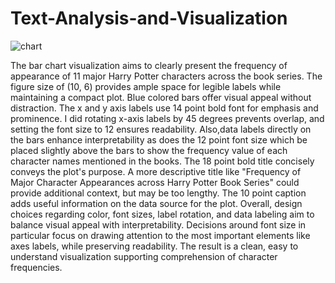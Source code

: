 # Text-Analysis-and-Visualization


![chart](https://github.com/veetran24/Text-Analysis-and-Visualization/assets/116127511/2570e641-3e8c-4bcd-b0fb-375cd383a5fb)


The bar chart visualization aims to clearly present the frequency of appearance of 11 major Harry Potter characters across the book series. The figure size of (10, 6) provides ample space for legible labels while maintaining a compact plot. Blue colored bars offer visual appeal without distraction. The x and y axis labels use 14 point bold font for emphasis and prominence. I did rotating x-axis labels by 45 degrees prevents overlap, and setting the font size to 12 ensures readability. Also,data labels directly on the bars enhance interpretability as does the 12 point font size which be placed slightly above the bars to show the frequency value of each character names mentioned in the books. The 18 point bold title concisely conveys the plot's purpose. A more descriptive title like "Frequency of Major Character Appearances across Harry Potter Book Series" could provide additional context, but may be too lengthy. The 10 point caption adds useful information on the data source for the plot. Overall, design choices regarding color, font sizes, label rotation, and data labeling aim to balance visual appeal with interpretability. Decisions around font size in particular focus on drawing attention to the most important elements like axes labels, while preserving readability. The result is a clean, easy to understand visualization supporting comprehension of character frequencies.
